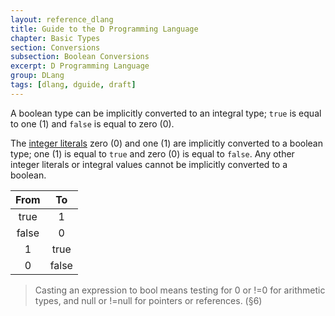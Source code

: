 ```yaml
---
layout: reference_dlang
title: Guide to the D Programming Language
chapter: Basic Types
section: Conversions
subsection: Boolean Conversions
excerpt: D Programming Language
group: DLang
tags: [dlang, dguide, draft]
---
```


A boolean type can be implicitly converted to an integral type; `true` is equal to one (1) and `false` is equal to zero (0).

The [integer literals] zero (0) and one (1) are implicitly converted to a boolean type; one (1) is equal to `true` and zero (0) is equal to `false`.
Any other integer literals or integral values cannot be implicitly converted to a boolean.

| From  | To    |
|:-----:|:-----:|
| true  | 1     |
| false | 0     |
| 1     | true  |
| 0     | false |

> Casting an expression to bool means testing for 0 or !=0 for arithmetic types, and null or !=null for pointers or references. (&#167;6)

[integer literals]: /dlang-guide/basic_types/integral/literals.html
